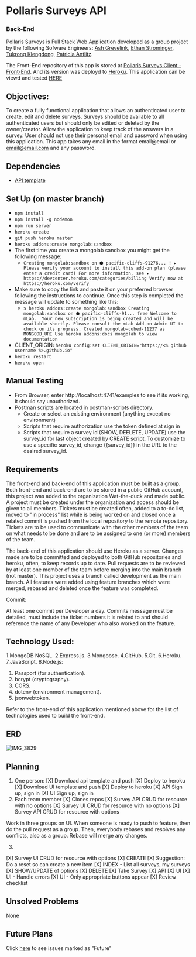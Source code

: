 # Pollaris Surveys API
### Back-End

Pollaris Surveys is Full Stack Web Application developed as a group project by the following Sofware Engineers:
[Ash Grevelink](https://github.com/hashbangash),
[Ethan Strominger](https://github.com/ethanstrominger),
[Tukrong Klengdong](https://github.com/tukrong),
[Patricia Antlitz](https://github.com/patybn3).

The Front-End repository of this app is stored at [Pollaris Surveys Client - Front-End](https://github.com/wat-the-duck/pollaris-surveys-client/tree/development).
And its version was deployd to [Heroku](https://mighty-retreat-69793.herokuapp.com/surveys).
This application can be viewd and tested [HERE](https://wat-the-duck.github.io/pollaris-surveys-client/)

## Objectives:

To create a fully functional application that allows an authenticated user to create, edit and delete surveys. Surveys should be available to all authenticated users but should only be edited or deleted by the owner/creator. Allow the application to keep track of the answers in a survey. User should not use their personal email and password when using this application. This app takes any email in the format email@email or email@email.com and any password.

## Dependencies

- [API template](https://git.generalassemb.ly/ga-wdi-boston/express-api-template)


## Set Up (on master branch)

- `npm install`
- `npm install -g nodemon`
- `npm run server`
- `heroku create`
- `git push heroku master`
- `heroku addons:create mongolab:sandbox`
- The first time you create a mongolab sandbox you might get the following message:
  - `Creating mongolab:sandbox on ⬢ pacific-cliffs-91276... !
 ▸    Please verify your account to install this add-on plan (please enter a credit card) For more information, see
 ▸    https://devcenter.heroku.com/categories/billing Verify now at https://heroku.com/verify`
- Make sure to copy the link and paste it on your preferred browser following the instructions to continue. Once this step is completed the message will update to something like this:
  - `$ heroku addons:create mongolab:sandbox
Creating mongolab:sandbox on ⬢ pacific-cliffs-91... free
Welcome to mLab.  Your new subscription is being created and will be available
shortly. Please consult the mLab Add-on Admin UI to check on its progress.
Created mongolab-cubed-11237 as MONGODB_URI
Use heroku addons:docs mongolab to view documentation`
- CLIENT_ORIGIN: `heroku config:set CLIENT_ORIGIN="https://<% github username %>.github.io"`
- `heroku restart`
- `heroku open`

## Manual Testing
- From Browser, enter http://localhost:4741/examples to see if its working, it should say unauthorized.
- Postman scripts are located in postman-scripts directory.
  - Create or select an existing environment (anything except no environment)
  - Scripts that require authorization use the token defined at sign in
  - Scripts that require a survey id (SHOW, DEELETE, UPDATE) use the survey_id for last object created by CREATE script.  To customize to use a specific survey_id, change {{survey_id}} in the URL to the desired survey_id.

## Requirements

  The front-end and back-end of this application must be built as a group. Both front-end and back-end are to be stored in a public GitHub account, this project was added to the organization Wat-the-duck and made public. A project must be created under the organization and access should be given to all members. Tickets must be created often, added to a to-do list, moved to "in process" list while is being worked on and closed once a related commit is pushed from the local repository to the remote repository. Tickets are to be used to communicate with the other members of the team on what needs to be done and are to be assigned to one (or more) members of the team.

  The back-end of this application should use Heroku as a server. Changes made are to be committed and deployed to both GitHub repositories and heroku, often, to keep records up to date. Pull requests are to be reviewed by at least one member of the team before merging into the main branch (not master). This project uses a branch called development as the main branch. All features were added using feature branches which were merged, rebased and deleted once the feature was completed.

  Commit:

  At least one commit per Developer a day. Commits message must be detailed, must include the ticket numbers it is related to and should reference the name of any Developer who also worked on the feature.

## Technology Used:

1.MongoDB NoSQL.
2.Express.js.
3.Mongoose.
4.GitHub.
5.Git.
6.Heroku.
7.JavaScript.
8.Node.js:
   1. Passport (for authentication).
   2. bcrypt (cryptography).
   3. CORS.
   4. dotenv (environment management).
   5. jsonwebtoken.

Refer to the front-end of this application mentioned above for the list of technologies used to build the front-end.

## ERD

![IMG_3829](https://user-images.githubusercontent.com/22508682/76443897-83c39300-6399-11ea-8003-48b68074fa80.jpg)

## Planning

1. One person:
  [X] Download api template and push
  [X] Deploy to heroku
  [X] Download UI template and push
  [X] Deploy to heroku
[X] API Sign up, sign in
[X] UI Sign up, sign in
2. Each team member
  [X] Clones repos
[X] Survey API CRUD for resource with no options
[X] Survey UI CRUD for resource with no options
[X] Survey API CRUD for resource with options

Work in three groups on UI.  When someone is ready to push to feature,
then do the pull request as a group.  Then, everybody rebases and
resolves any conflicts, also as a group.  Rebase will merge any changes.

3.
[X] Survey UI CRUD for resource with options
    [X] CREATE
        [X] Suggestion: Do a reset so can create a new item
    [X] INDEX - List all surveys, my surveys
    [X] SHOW/UPDATE of options
    [X] DELETE
[X] Take Survey
    [X] API
    [X] UI
[X] UI - Handle errors
[X] UI - Only appropriate buttons appear
[X] Review checklist

## Unsolved Problems

None

## Future Plans
Click [here](https://github.com/orgs/wat-the-duck/projects/1?card_filter_query=label%3Afuture) to see issues marked as "Future"
